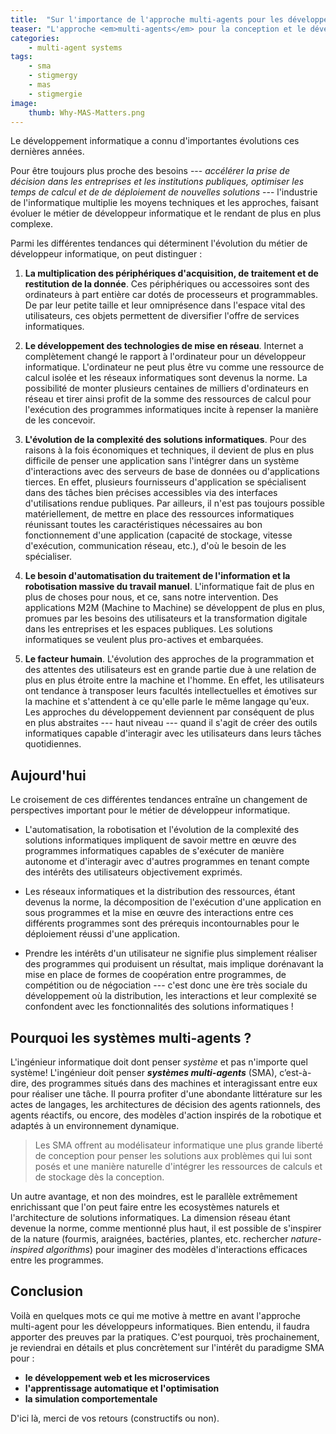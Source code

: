 ```yaml
---
title:  "Sur l'importance de l'approche multi-agents pour les développeurs"
teaser: "L'approche <em>multi-agents</em> pour la conception et le développement de solutions informatiques apporte au moins deux avantages pour le développeur : la prise en compte ressources matérielles, très tôt dans la conception, et une meilleure appréhension de la complexité des solutions."
categories:
    - multi-agent systems
tags:
    - sma
    - stigmergy
    - mas
    - stigmergie
image:
    thumb: Why-MAS-Matters.png
---
```


Le développement informatique a connu d'importantes évolutions ces dernières années.

Pour être toujours plus proche des besoins --- *accélérer la prise de décision dans les entreprises et les institutions publiques, optimiser les temps de calcul et de de déploiement de nouvelles solutions* --- l'industrie de l'informatique multiplie les moyens techniques et les approches, faisant évoluer le métier de développeur informatique et le rendant de plus en plus complexe. 

Parmi les différentes tendances qui déterminent l'évolution du métier de développeur informatique, on peut distinguer : 

1. **La multiplication des périphériques d'acquisition, de traitement et de restitution de la donnée**. Ces périphériques ou accessoires sont des ordinateurs à part entière car dotés de processeurs et programmables. De par leur petite taille et leur omniprésence dans l'espace vital des utilisateurs, ces objets permettent de diversifier l'offre de services informatiques.
   
2. **Le développement des technologies de mise en réseau**. Internet a complètement changé le rapport à l'ordinateur pour un développeur informatique. L'ordinateur ne peut plus être vu comme une ressource de calcul isolée et les réseaux informatiques sont devenus la norme. La possibilité de monter plusieurs centaines de milliers d'ordinateurs en réseau et tirer ainsi profit de la somme des ressources de calcul pour l'exécution des programmes informatiques incite à repenser la manière de les concevoir.
   
3. **L'évolution de la complexité des solutions informatiques**. Pour des raisons à la fois économiques et techniques, il devient de plus en plus difficile de penser une application sans l'intégrer dans un système d'interactions avec des serveurs de base de données ou d'applications tierces. En effet, plusieurs fournisseurs d'application se spécialisent dans des tâches bien précises accessibles via des interfaces d'utilisations rendue publiques. Par ailleurs, il n'est pas toujours possible matériellement, de mettre en place des ressources informatiques réunissant toutes les caractéristiques nécessaires au bon fonctionnement d'une application (capacité de stockage, vitesse d'exécution, communication réseau, etc.), d'où le besoin de les spécialiser.
   
4. **Le besoin d'automatisation du traitement de l'information et la robotisation massive du travail manuel**. L'informatique fait de plus en plus de choses pour nous, et ce, sans notre intervention. Des applications M2M (Machine to Machine) se développent de plus en plus, promues par les besoins des utilisateurs et la transformation digitale dans les entreprises et les espaces publiques. Les solutions informatiques se veulent plus pro-actives et embarquées.
   
5. **Le facteur humain**. L'évolution des approches de la programmation et des attentes des utilisateurs est en grande partie due à une relation de plus en plus étroite entre la machine et l'homme. En effet, les utilisateurs ont tendance à transposer leurs facultés intellectuelles et émotives sur la machine et s'attendent à ce qu'elle parle le même langage qu'eux. Les approches du développement deviennent par conséquent de plus en plus abstraites --- haut niveau --- quand il s'agit de créer des outils informatiques capable d'interagir avec les utilisateurs dans leurs tâches quotidiennes.

## Aujourd'hui

Le croisement de ces différentes tendances entraîne un changement de perspectives important pour le métier de développeur informatique. 

- L'automatisation, la robotisation et l'évolution de la complexité des solutions informatiques impliquent de savoir mettre en œuvre des programmes informatiques capables de s'exécuter de manière autonome et d'interagir avec d'autres programmes en tenant compte des intérêts des utilisateurs objectivement exprimés.
  
- Les réseaux informatiques et la distribution des ressources, étant devenus la norme, la décomposition de l'exécution d'une application en sous programmes et la mise en œuvre des interactions entre ces différents programmes sont des prérequis incontournables pour le déploiement réussi d'une application.
  
- Prendre les intérêts d'un utilisateur ne signifie plus simplement réaliser des programmes qui produisent un résultat, mais implique dorénavant la mise en place de formes de coopération entre programmes, de compétition ou de négociation --- c'est donc une ère très sociale du développement où la distribution, les interactions et leur complexité se confondent avec les fonctionnalités des solutions informatiques !

## Pourquoi les systèmes multi-agents ?

L'ingénieur informatique doit dont penser *système* et pas n'importe quel système! L'ingénieur doit penser __*systèmes multi-agents*__ (SMA), c’est-à-dire, des programmes  situés dans des machines et interagissant entre eux pour réaliser une tâche. Il pourra profiter d'une abondante littérature sur les actes de langages, les architectures de décision des agents rationnels, des agents réactifs, ou encore, des modèles d'action inspirés de la robotique et adaptés à un environnement dynamique.

> Les SMA offrent au modélisateur informatique une plus grande liberté de conception pour penser les solutions aux problèmes qui lui sont posés et une manière naturelle d'intégrer les ressources de calculs et de stockage dès la conception.

Un autre avantage, et non des moindres, est le parallèle extrêmement enrichissant que l'on peut faire entre les ecosystèmes naturels et l'architecture de solutions informatiques. La dimension réseau étant devenue la norme, comme mentionné plus haut, il est possible de s'inspirer de la nature (fourmis, araignées, bactéries, plantes, etc. rechercher *nature-inspired algorithms*) pour imaginer des modèles d'interactions efficaces entre les programmes.

## Conclusion

Voilà en quelques mots ce qui me motive à mettre en avant l'approche multi-agent pour les développeurs informatiques. Bien entendu, il faudra apporter des preuves par la pratiques. C'est pourquoi, très prochainement, je reviendrai en détails et plus concrètement sur l'intérêt du paradigme SMA pour  :
- **le développement web et les microservices**
- **l'apprentissage automatique et l'optimisation** 
- **la simulation comportementale**

D'ici là, merci de vos retours (constructifs ou non).